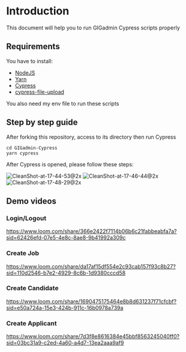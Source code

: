 # Introduction
This document will help you to run GIGadmin Cypress scripts properly
## Requirements
You have to install:
- [NodeJS](https://nodejs.org/en/download/current)
- [Yarn](https://classic.yarnpkg.com/lang/en/docs/install/#mac-stable)
- [Cypress](https://docs.cypress.io/guides/getting-started/installing-cypress)
- [cypress-file-upload](https://www.npmjs.com/package/cypress-file-upload)

You also need my env file to run these scripts
## Step by step guide
After forking this repository, access to its directory then run Cypress
```
cd GIGadmin-Cypress
yarn cypress
```

After Cypress is opened, please follow these steps:

![CleanShot-at-17-44-53@2x](https://github.com/thelanpcnet/GIGadmin-Cypress/assets/88472888/6e4bab4c-652d-449e-b7cc-a9e56e5832ae)
![CleanShot-at-17-46-44@2x](https://github.com/thelanpcnet/GIGadmin-Cypress/assets/88472888/196cc0f8-3d5f-43e2-906d-dcc61aee78bc)
![CleanShot-at-17-48-29@2x](https://github.com/thelanpcnet/GIGadmin-Cypress/assets/88472888/35a686d7-df1a-480c-9a3a-4aab2ff0f32b)

## Demo videos
### Login/Logout
https://www.loom.com/share/366e2422f7114b06b6c21fabbeabfa7a?sid=62426efd-07e5-4e8c-8ae8-9b41992a309c
### Create Job
https://www.loom.com/share/da17af15df554e2c93cab157f93c8b27?sid=110d2546-b7e2-4929-8c6b-1d9380cccd58
### Create Candidate
https://www.loom.com/share/1690475175464e8b8d631237f71cfcbf?sid=e50a724a-15e3-424b-911c-16b0978a739a
### Create Applicant
https://www.loom.com/share/7d3f8e8616384e45bbf8563245040ff0?sid=03bc31a9-c2ed-4a60-a4d7-13ea2aaa9af9